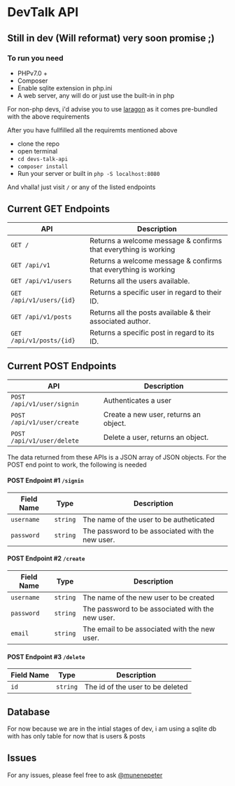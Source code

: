 # DevTalk API


## Still in dev (Will reformat) very soon promise ;)


### To run you need 
 - PHPv7.0 +
 - Composer 
 - Enable sqlite extension in php.ini
 - A web server, any will do or just use the built-in in php

 For non-php devs, i'd advise you to use [laragon](https://laragon.org/) as it comes pre-bundled with the above requirements

 After you have fullfilled all the requiremts mentioned above
  - clone the repo
  - open terminal
  - `cd devs-talk-api`
  - `composer install`
  - Run your server or built in `php -S localhost:8080`

And vhalla! just visit `/` or any of the listed endpoints 

## Current GET Endpoints

| API                         | Description                 |
|-----------------------------|------------------------------------------------------------------------------------|
| `GET /`                 | Returns a welcome message & confirms that everything is working   |
| `GET /api/v1`           | Returns a welcome message & confirms that everything is working   |
| `GET /api/v1/users`     | Returns all the users available.                                  |
| `GET /api/v1/users/{id}`| Returns a specific user in regard to their ID.                    |
| `GET /api/v1/posts`     | Returns all the posts available & their associated author.        |
| `GET /api/v1/posts/{id}`| Returns a specific post in regard to its ID.                      |

## Current POST Endpoints

| API                         | Description                                                                        |
|-----------------------------|------------------------------------------------------------------------------------|
| `POST /api/v1/user/signin` | Authenticates a user                                 |
| `POST /api/v1/user/create` | Create a new user, returns an object.                |
| `POST /api/v1/user/delete` | Delete a user, returns an object.                    |


The data returned from these APIs is a JSON array of JSON objects.
For the POST end point to work, the following is needed



#### POST Endpoint #1 `/signin`

| Field Name | Type     | Description                                                                                              |
|------------|----------|----------------------------------------------------------------------------------------------------------|
| `username` | `string` | The name of the  user to be autheticated  |
| `password` | `string` | The password to be associated with the new user. |



#### POST Endpoint #2 `/create`

| Field Name | Type     | Description                                                                                              |
|------------|----------|----------------------------------------------------------------------------------------------------------|
| `username` | `string` | The name of the new user to be created            |
| `password` | `string` | The password to be associated with the new user.  |
| `email`    | `string` | The email to be associated with the new user.     |

#### POST Endpoint #3 `/delete`

| Field Name | Type     | Description                                                                                              |
|------------|----------|----------------------------------------------------------------------------------------------------------|
| `id`       | `string` | The id of the user to be deleted                                                           |
## Database

For now because we are in the intial stages of dev, i am using a sqlite db with has only table for now that is users & posts


## Issues
  For any issues, please feel free to ask [@munenepeter](https://github.com/munenepeter)
